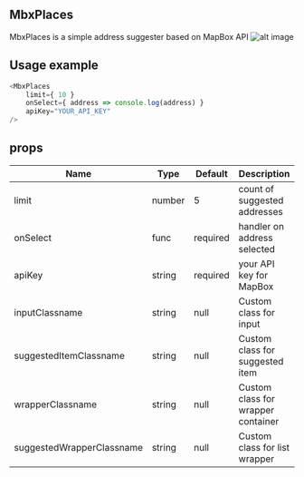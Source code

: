 ## MbxPlaces

MbxPlaces is a simple address suggester based on MapBox API
![alt image](http://imgs-info.ru/2019/09/16/SNIMOK-EKRANA-2019-09-16-V-13.30.333367bb19f5bbac1c.png)
## Usage example

```js
<MbxPlaces 
    limit={ 10 }
    onSelect={ address => console.log(address) }
    apiKey="YOUR_API_KEY"
/>
```
## props

| Name                      | Type    | Default  | Description                        |
| ------------------------- | ------- | -------- | ---------------------------------- |
| limit                     | number  | 5        | count of suggested addresses       |
| onSelect                  | func    | required | handler on address selected        |
| apiKey                    | string  | required | your API key for MapBox            |
| inputClassname            | string  | null     | Custom class for input             |
| suggestedItemClassname    | string  | null     | Custom class for suggested item    |
| wrapperClassname          | string  | null     | Custom class for wrapper container |
| suggestedWrapperClassname | string  | null     | Custom class for list wrapper      |
